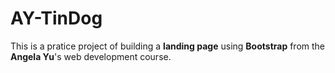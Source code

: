# AY-TinDog
This is a pratice project of building a **landing page** using **Bootstrap** from the **Angela Yu**'s web development course. 
